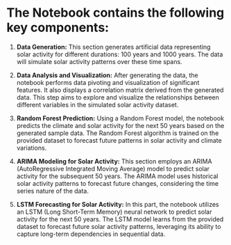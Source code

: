 # The Notebook contains the following key components:

1. **Data Generation:** This section generates artificial data representing solar activity for different durations: 100 years and 1000 years. The data will simulate solar activity patterns over these time spans.

2. **Data Analysis and Visualization:** After generating the data, the notebook performs data pivoting and visualization of significant features. It also displays a correlation matrix derived from the generated data. This step aims to explore and visualize the relationships between different variables in the simulated solar activity dataset.

3. **Random Forest Prediction:** Using a Random Forest model, the notebook predicts the climate and solar activity for the next 50 years based on the generated sample data. The Random Forest algorithm is trained on the provided dataset to forecast future patterns in solar activity and climate variations.

4. **ARIMA Modeling for Solar Activity:** This section employs an ARIMA (AutoRegressive Integrated Moving Average) model to predict solar activity for the subsequent 50 years. The ARIMA model uses historical solar activity patterns to forecast future changes, considering the time series nature of the data.

5. **LSTM Forecasting for Solar Activity:** In this part, the notebook utilizes an LSTM (Long Short-Term Memory) neural network to predict solar activity for the next 50 years. The LSTM model learns from the provided dataset to forecast future solar activity patterns, leveraging its ability to capture long-term dependencies in sequential data.
